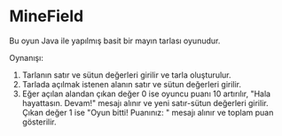 # MineField

Bu oyun Java ile yapılmış basit bir mayın tarlası oyunudur.

Oynanışı:

1. Tarlanın satır ve sütun değerleri girilir ve tarla oluşturulur.
2. Tarlada açılmak istenen alanın satır ve sütun değerleri girilir.
3. Eğer açılan alandan çıkan değer 0 ise oyuncu puanı 10 artırılır, "Hala hayattasın. Devam!" mesajı alınır ve yeni satır-sütun değerleri girilir. Çıkan değer 1 ise "Oyun bitti! Puanınız: " mesajı alınır ve toplam puan gösterilir. 

